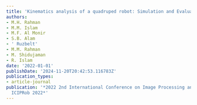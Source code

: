 ```yaml
---
title: 'Kinematics analysis of a quadruped robot: Simulation and Evaluation'
authors:
- M.H. Rahman
- M.M. Islam
- M.F. Al Monir
- S.B. Alam
- ' Ruzbelt'
- M.M. Rahman
- M. Shidujaman
- R. Islam
date: '2022-01-01'
publishDate: '2024-11-20T20:42:53.116783Z'
publication_types:
- article-journal
publication: '*2022 2nd International Conference on Image Processing and Robotics,
  ICIPRob 2022*'
---
```

